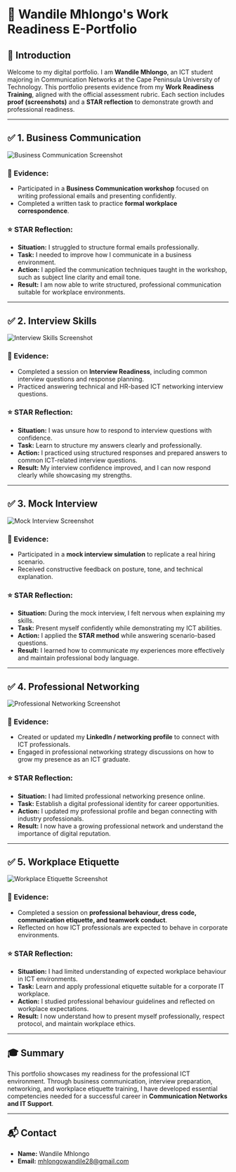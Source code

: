 # 💼 Wandile Mhlongo's Work Readiness E-Portfolio

## 🎯 Introduction
Welcome to my digital portfolio. I am **Wandile Mhlongo**, an ICT student majoring in Communication Networks at the Cape Peninsula University of Technology. This portfolio presents evidence from my **Work Readiness Training**, aligned with the official assessment rubric. Each section includes **proof (screenshots)** and a **STAR reflection** to demonstrate growth and professional readiness.

---

## ✅ 1. Business Communication
![Business Communication Screenshot](p1.png)

### 📄 Evidence:
- Participated in a **Business Communication workshop** focused on writing professional emails and presenting confidently.
- Completed a written task to practice **formal workplace correspondence**.

### ⭐ STAR Reflection:
- **Situation:** I struggled to structure formal emails professionally.
- **Task:** I needed to improve how I communicate in a business environment.
- **Action:** I applied the communication techniques taught in the workshop, such as subject line clarity and email tone.
- **Result:** I am now able to write structured, professional communication suitable for workplace environments.

---

## ✅ 2. Interview Skills
![Interview Skills Screenshot](p2.png)

### 📄 Evidence:
- Completed a session on **Interview Readiness**, including common interview questions and response planning.
- Practiced answering technical and HR-based ICT networking interview questions.

### ⭐ STAR Reflection:
- **Situation:** I was unsure how to respond to interview questions with confidence.
- **Task:** Learn to structure my answers clearly and professionally.
- **Action:** I practiced using structured responses and prepared answers to common ICT-related interview questions.
- **Result:** My interview confidence improved, and I can now respond clearly while showcasing my strengths.

---

## ✅ 3. Mock Interview
![Mock Interview Screenshot](p3.png)

### 📄 Evidence:
- Participated in a **mock interview simulation** to replicate a real hiring scenario.
- Received constructive feedback on posture, tone, and technical explanation.

### ⭐ STAR Reflection:
- **Situation:** During the mock interview, I felt nervous when explaining my skills.
- **Task:** Present myself confidently while demonstrating my ICT abilities.
- **Action:** I applied the **STAR method** while answering scenario-based questions.
- **Result:** I learned how to communicate my experiences more effectively and maintain professional body language.

---

## ✅ 4. Professional Networking
![Professional Networking Screenshot](p4.png)

### 📄 Evidence:
- Created or updated my **LinkedIn / networking profile** to connect with ICT professionals.
- Engaged in professional networking strategy discussions on how to grow my presence as an ICT graduate.

### ⭐ STAR Reflection:
- **Situation:** I had limited professional networking presence online.
- **Task:** Establish a digital professional identity for career opportunities.
- **Action:** I updated my professional profile and began connecting with industry professionals.
- **Result:** I now have a growing professional network and understand the importance of digital reputation.

---

## ✅ 5. Workplace Etiquette
![Workplace Etiquette Screenshot](p5.png)

### 📄 Evidence:
- Completed a session on **professional behaviour, dress code, communication etiquette, and teamwork conduct**.
- Reflected on how ICT professionals are expected to behave in corporate environments.

### ⭐ STAR Reflection:
- **Situation:** I had limited understanding of expected workplace behaviour in ICT environments.
- **Task:** Learn and apply professional etiquette suitable for a corporate IT workplace.
- **Action:** I studied professional behaviour guidelines and reflected on workplace expectations.
- **Result:** I now understand how to present myself professionally, respect protocol, and maintain workplace ethics.

---

## 🎓 Summary
This portfolio showcases my readiness for the professional ICT environment. Through business communication, interview preparation, networking, and workplace etiquette training, I have developed essential competencies needed for a successful career in **Communication Networks and IT Support**.

---

## 📬 Contact
- **Name:** Wandile Mhlongo  
- **Email:** mhlongowandile28@gmail.com  
